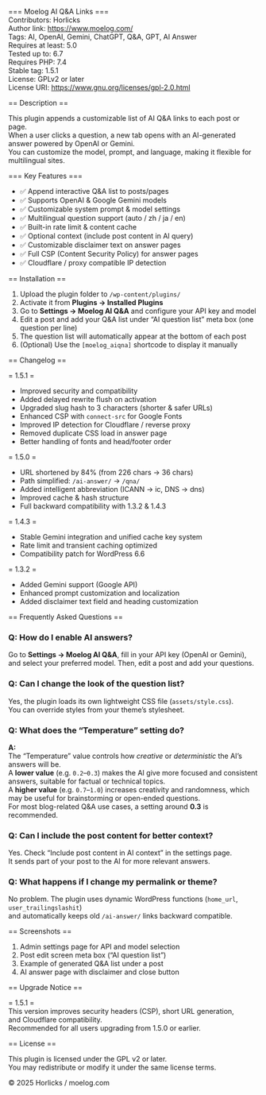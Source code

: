 === Moelog AI Q&A Links ===  
Contributors: Horlicks  
Author link: https://www.moelog.com/  
Tags: AI, OpenAI, Gemini, ChatGPT, Q&A, GPT, AI Answer  
Requires at least: 5.0  
Tested up to: 6.7  
Requires PHP: 7.4  
Stable tag: 1.5.1  
License: GPLv2 or later  
License URI: https://www.gnu.org/licenses/gpl-2.0.html  

== Description ==

This plugin appends a customizable list of AI Q&A links to each post or page.  
When a user clicks a question, a new tab opens with an AI-generated answer powered by OpenAI or Gemini.  
You can customize the model, prompt, and language, making it flexible for multilingual sites.  

=== Key Features ===  

- ✅ Append interactive Q&A list to posts/pages  
- ✅ Supports OpenAI & Google Gemini models  
- ✅ Customizable system prompt & model settings  
- ✅ Multilingual question support (auto / zh / ja / en)  
- ✅ Built-in rate limit & content cache  
- ✅ Optional context (include post content in AI query)  
- ✅ Customizable disclaimer text on answer pages  
- ✅ Full CSP (Content Security Policy) for answer pages  
- ✅ Cloudflare / proxy compatible IP detection  

== Installation ==  

1. Upload the plugin folder to `/wp-content/plugins/`  
2. Activate it from **Plugins → Installed Plugins**  
3. Go to **Settings → Moelog AI Q&A** and configure your API key and model  
4. Edit a post and add your Q&A list under “AI question list” meta box (one question per line)  
5. The question list will automatically appear at the bottom of each post  
6. (Optional) Use the `[moelog_aiqna]` shortcode to display it manually  

== Changelog ==  

= 1.5.1 =  
* Improved security and compatibility  
* Added delayed rewrite flush on activation  
* Upgraded slug hash to 3 characters (shorter & safer URLs)  
* Enhanced CSP with `connect-src` for Google Fonts  
* Improved IP detection for Cloudflare / reverse proxy  
* Removed duplicate CSS load in answer page  
* Better handling of fonts and head/footer order  

= 1.5.0 =  
* URL shortened by 84% (from 226 chars → 36 chars)  
* Path simplified: `/ai-answer/` → `/qna/`  
* Added intelligent abbreviation (ICANN → ic, DNS → dns)  
* Improved cache & hash structure  
* Full backward compatibility with 1.3.2 & 1.4.3  

= 1.4.3 =  
* Stable Gemini integration and unified cache key system  
* Rate limit and transient caching optimized  
* Compatibility patch for WordPress 6.6  

= 1.3.2 =  
* Added Gemini support (Google API)  
* Enhanced prompt customization and localization  
* Added disclaimer text field and heading customization  

== Frequently Asked Questions ==  

### Q: How do I enable AI answers?
Go to **Settings → Moelog AI Q&A**, fill in your API key (OpenAI or Gemini),  
and select your preferred model. Then, edit a post and add your questions.

### Q: Can I change the look of the question list?
Yes, the plugin loads its own lightweight CSS file (`assets/style.css`).  
You can override styles from your theme’s stylesheet.

### Q: What does the “Temperature” setting do?

**A:**  
The “Temperature” value controls how *creative* or *deterministic* the AI’s answers will be.  
A **lower value** (e.g. `0.2`–`0.3`) makes the AI give more focused and consistent answers, suitable for factual or technical topics.  
A **higher value** (e.g. `0.7`–`1.0`) increases creativity and randomness, which may be useful for brainstorming or open-ended questions.  
For most blog-related Q&A use cases, a setting around **0.3** is recommended.

### Q: Can I include the post content for better context?
Yes. Check “Include post content in AI context” in the settings page.  
It sends part of your post to the AI for more relevant answers.

### Q: What happens if I change my permalink or theme?
No problem. The plugin uses dynamic WordPress functions (`home_url`, `user_trailingslashit`)  
and automatically keeps old `/ai-answer/` links backward compatible.  

== Screenshots ==  

1. Admin settings page for API and model selection  
2. Post edit screen meta box (“AI question list”)  
3. Example of generated Q&A list under a post  
4. AI answer page with disclaimer and close button  

== Upgrade Notice ==  

= 1.5.1 =  
This version improves security headers (CSP), short URL generation,  
and Cloudflare compatibility.  
Recommended for all users upgrading from 1.5.0 or earlier.  

== License ==  

This plugin is licensed under the GPL v2 or later.  
You may redistribute or modify it under the same license terms.  

© 2025 Horlicks / moelog.com  
